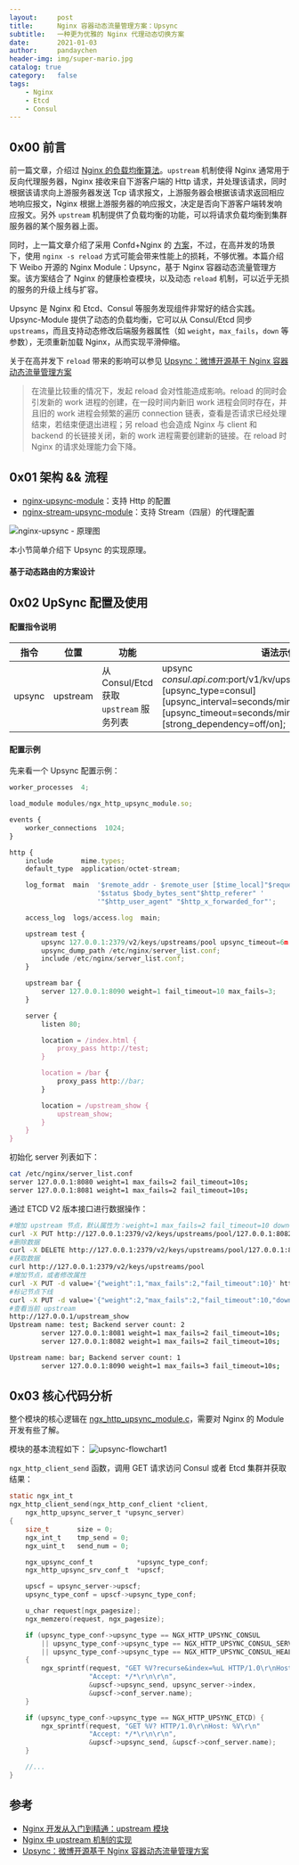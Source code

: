 ```yaml
---
layout:     post
title:      Nginx 容器动态流量管理方案：Upsync
subtitle:   一种更为优雅的 Nginx 代理动态切换方案
date:       2021-01-03
author:     pandaychen
header-img: img/super-mario.jpg
catalog: true
category:   false
tags:
    - Nginx
    - Etcd
    - Consul
---
```


##  0x00    前言
前一篇文章，介绍过 [Nginx 的负载均衡算法](https://pandaychen.github.io/2019/12/15/NGINX-SMOOTH-WEIGHT-ROUNDROBIN-ANALYSIS/)。`upstream` 机制使得 Nginx 通常用于反向代理服务器，Nginx 接收来自下游客户端的 Http 请求，并处理该请求，同时根据该请求向上游服务器发送 Tcp 请求报文，上游服务器会根据该请求返回相应地响应报文，Nginx 根据上游服务器的响应报文，决定是否向下游客户端转发响应报文。另外 `upstream` 机制提供了负载均衡的功能，可以将请求负载均衡到集群服务器的某个服务器上面。

同时，上一篇文章介绍了采用 Confd+Nginx 的 [方案](https://pandaychen.github.io/2021/01/01/A-GOLANG-CONFD-ANALYSIS/)，不过，在高并发的场景下，使用 `nginx -s reload` 方式可能会带来性能上的损耗，不够优雅。本篇介绍下 Weibo 开源的 Nginx Module：Upsync，基于 Nginx 容器动态流量管理方案。该方案结合了 Nginx 的健康检查模块，以及动态 `reload` 机制，可以近乎无损的服务的升级上线与扩容。

Upsync 是 Nginx 和 Etcd、Consul 等服务发现组件非常好的结合实践。Upsync-Module 提供了动态的负载均衡，它可以从 Consul/Etcd 同步 `upstreams`，而且支持动态修改后端服务器属性（如 `weight`，`max_fails`，`down` 等参数），无须重新加载 Nginx，从而实现平滑伸缩。

关于在高并发下 `reload` 带来的影响可以参见 [Upsync：微博开源基于 Nginx 容器动态流量管理方案](https://mp.weixin.qq.com/s?__biz=MzAwMDU1MTE1OQ==&mid=404151075&idx=1&sn=5f3b8c007981a2d048766f808f8c8c98&scene=2&srcid=0223XScbJrOv7noogVX6T60Q&from=timeline&isappinstalled=0#wechat_redirect)

> 在流量比较重的情况下，发起 reload 会对性能造成影响。reload 的同时会引发新的 work 进程的创建，在一段时间内新旧 work 进程会同时存在，并且旧的 work 进程会频繁的遍历 connection 链表，查看是否请求已经处理结束，若结束便退出进程；另 reload 也会造成 Nginx 与 client 和 backend 的长链接关闭，新的 work 进程需要创建新的链接。在 reload 时 Nginx 的请求处理能力会下降。


##  0x01    架构 && 流程
-   [nginx-upsync-module](https://github.com/weibocom/nginx-upsync-module)：支持 Http 的配置
-   [nginx-stream-upsync-module](https://github.com/xiaokai-wang/nginx-stream-upsync-module)：支持 Stream（四层）的代理配置

![nginx-upsync - 原理图](https://raw.githubusercontent.com/pandaychen/pandaychen.github.io/master/blog_img/nginx/upsync-architecture.png)

本小节简单介绍下 Upsync 的实现原理。

####    基于动态路由的方案设计


##  0x02    UpSync 配置及使用

####    配置指令说明

| 指令 | 位置 | 功能 | 语法示例 | 默认值 |
|------|------------|----------|----------|----------|
| upsync  |upstream| 从 Consul/Etcd 获取 `upstream` 服务列表 | upsync $consul.api.com:$port/v1/kv/upstreams/$upstream_name [upsync_type=consul] [upsync_interval=seconds/minutes] [upsync_timeout=seconds/minutes] [strong_dependency=off/on];|upsync_interval=5s upsync_timeout=6m strong_dependency=off|

####    配置示例
先来看一个 Upsync 配置示例：
```JavaScript
worker_processes  4;

load_module modules/ngx_http_upsync_module.so;

events {
    worker_connections  1024;
}

http {
    include       mime.types;
    default_type  application/octet-stream;

    log_format  main  '$remote_addr - $remote_user [$time_local]"$request" '
                      '$status $body_bytes_sent"$http_referer" '
                      '"$http_user_agent" "$http_x_forwarded_for"';

    access_log  logs/access.log  main;

    upstream test {
        upsync 127.0.0.1:2379/v2/keys/upstreams/pool upsync_timeout=6m upsync_interval=500ms upsync_type=etcd strong_dependency=off;
        upsync_dump_path /etc/nginx/server_list.conf;
        include /etc/nginx/server_list.conf;
    }

    upstream bar {
        server 127.0.0.1:8090 weight=1 fail_timeout=10 max_fails=3;
    }

    server {
        listen 80;

        location = /index.html {
            proxy_pass http://test;
        }

        location = /bar {
            proxy_pass http://bar;
        }

        location = /upstream_show {
            upstream_show;
        }
    }
}
```

初始化 server 列表如下：
```bash
cat /etc/nginx/server_list.conf
server 127.0.0.1:8080 weight=1 max_fails=2 fail_timeout=10s;
server 127.0.0.1:8081 weight=1 max_fails=2 fail_timeout=10s;
```

通过 ETCD V2 版本接口进行数据操作：
```bash
#增加 upstream 节点，默认属性为：weight=1 max_fails=2 fail_timeout=10 down=0 backup=0;
curl -X PUT http://127.0.0.1:2379/v2/keys/upstreams/pool/127.0.0.1:8082
#删除数据
curl -X DELETE http://127.0.0.1:2379/v2/keys/upstreams/pool/127.0.0.1:8080
#获取数据
curl http://127.0.0.1:2379/v2/keys/upstreams/pool
#增加节点，或者修改属性
curl -X PUT -d value='{"weight":1,"max_fails":2,"fail_timeout":10}' http://127.0.0.1:2379/v2/keys/upstreams/pool/127.0.0.1:8081
#标记节点下线
curl -X PUT -d value='{"weight":2,"max_fails":2,"fail_timeout":10,"down":1}' http://127.0.0.1:2379/v2/keys/upstreams/pool/127.0.0.1:8082
#查看当前 upstream
http://127.0.0.1/upstream_show
Upstream name: test; Backend server count: 2
        server 127.0.0.1:8081 weight=1 max_fails=2 fail_timeout=10s;
        server 127.0.0.1:8082 weight=1 max_fails=2 fail_timeout=10s;

Upstream name: bar; Backend server count: 1
        server 127.0.0.1:8090 weight=1 max_fails=3 fail_timeout=10s;
```

##  0x03    核心代码分析
整个模块的核心逻辑在 [ngx_http_upsync_module.c](https://github.com/weibocom/nginx-upsync-module/blob/master/src/ngx_http_upsync_module.c)，需要对 Nginx 的 Module 开发有些了解。

模块的基本流程如下：
![upsync-flowchart1](https://raw.githubusercontent.com/pandaychen/pandaychen.github.io/master/blog_img/nginx/upsync-flowchart1.png)

`ngx_http_client_send` 函数，调用 GET 请求访问 Consul 或者 Etcd 集群并获取结果：
```c
static ngx_int_t
ngx_http_client_send(ngx_http_conf_client *client,
    ngx_http_upsync_server_t *upsync_server)
{
    size_t       size = 0;
    ngx_int_t    tmp_send = 0;
    ngx_uint_t   send_num = 0;

    ngx_upsync_conf_t           *upsync_type_conf;
    ngx_http_upsync_srv_conf_t  *upscf;

    upscf = upsync_server->upscf;
    upsync_type_conf = upscf->upsync_type_conf;

    u_char request[ngx_pagesize];
    ngx_memzero(request, ngx_pagesize);

    if (upsync_type_conf->upsync_type == NGX_HTTP_UPSYNC_CONSUL
        || upsync_type_conf->upsync_type == NGX_HTTP_UPSYNC_CONSUL_SERVICES
        || upsync_type_conf->upsync_type == NGX_HTTP_UPSYNC_CONSUL_HEALTH)
    {
        ngx_sprintf(request, "GET %V?recurse&index=%uL HTTP/1.0\r\nHost: %V\r\n"
                    "Accept: */*\r\n\r\n",
                    &upscf->upsync_send, upsync_server->index,
                    &upscf->conf_server.name);
    }

    if (upsync_type_conf->upsync_type == NGX_HTTP_UPSYNC_ETCD) {
        ngx_sprintf(request, "GET %V? HTTP/1.0\r\nHost: %V\r\n"
                    "Accept: */*\r\n\r\n",
                    &upscf->upsync_send, &upscf->conf_server.name);
    }

    //...
}
```

##  参考
-   [Nginx 开发从入门到精通：upstream 模块](http://tengine.taobao.org/book/chapter_5.html)
-   [Nginx 中 upstream 机制的实现](https://www.kancloud.cn/digest/understandingnginx/202606)
-   [Upsync：微博开源基于 Nginx 容器动态流量管理方案](https://mp.weixin.qq.com/s?__biz=MzAwMDU1MTE1OQ==&mid=404151075&idx=1&sn=5f3b8c007981a2d048766f808f8c8c98&scene=2&srcid=0223XScbJrOv7noogVX6T60Q&from=timeline&isappinstalled=0#wechat_redirect)